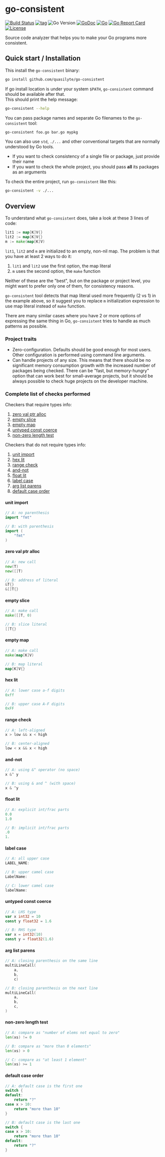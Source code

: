 # go-consistent

[![Build Status](https://travis-ci.org/quasilyte/go-consistent.svg?branch=master)](https://travis-ci.org/quasilyte/go-consistent)
[![tag](https://img.shields.io/github/tag/quasilyte/go-consistent.svg)](https://github.com/quasilyte/go-consistent/releases)
![Go Version](https://img.shields.io/badge/Go-%3E%3D%201.18-%23007d9c)
[![GoDoc](https://pkg.go.dev/badge/github.com/quasilyte/go-consistent)](http://pkg.go.dev/github.com/quasilyte/go-consistent)
[![Go](https://github.com/quasilyte/go-consistent/actions/workflows/go.yml/badge.svg)](https://github.com/quasilyte/go-consistent/actions/workflows/go.yml)
[![Go Report Card](https://goreportcard.com/badge/github.com/quasilyte/go-consistent)](https://goreportcard.com/report/github.com/quasilyte/go-consistent)
[![License](https://img.shields.io/github/license/quasilyte/go-consistent)](./LICENSE)

Source code analyzer that helps you to make your Go programs more consistent.

## Quick start / Installation

This install the `go-consistent` binary:

```bash
go install github.com/quasilyte/go-consistent
```

If go install location is under your system `$PATH`, `go-consistent` command should be available after that.<br>
This should print the help message:

```bash
go-consistent --help
```

You can pass package names and separate Go filenames to the `go-consistent` tool:

```bash
go-consistent foo.go bar.go mypkg
```

You can also use `std`, `./...` and other conventional targets that are normally
understood by Go tools.

* If you want to check consistency of a single file or package, just provide their name
* If you want to check the whole project, you should pass **all** its packages as an arguments

To check the entire project, run `go-consistent` like this:

```bash
go-consistent -v ./...
```

## Overview

To understand what `go-consistent` does, take a look at these 3 lines of code:

```go
lit1 := map[K]V{}
lit2 := map[K]V{}
m := make(map[K]V)
```

`lit1`, `lit2` and `m` are initialized to an empty, non-nil map.
The problem is that you have at least 2 ways to do it:

1. `lit1` and `lit2` use the first option, the map literal
2. `m` uses the second option, the `make` function

Neither of these are the "best", but on the package or project level, you might want to prefer
only one of them, for consistency reasons.

`go-consistent` tool detects that map literal used more frequently (2 vs 1) in the example above,
so it suggest you to replace `m` initialization expression to use map literal instead of `make` function.

There are many similar cases where you have 2 or more options of expressing the same thing in Go,
`go-consistent` tries to handle as much patterns as possible.

### Project traits

* Zero-configuration. Defaults should be good enough for most users.
  Other configuration is performed using command line arguments.
* Can handle projects of any size. This means that there should be no significant
  memory consumption growth with the increased number of packages being checked.
  There can be "fast, but memory-hungry" option that can work best for small-average projects,
  but it should be always possible to check huge projects on the developer machine.

### Complete list of checks performed

Checkers that require types info:

1. [zero val ptr alloc](#zero-val-ptr-alloc)
1. [empty slice](#empty-slice)
1. [empty map](#empty-map)
1. [untyped const coerce](#untyped-const-coerce)
1. [non-zero length test](#non-zero-length-test)

Checkers that do not require types info:

1. [unit import](#unit-import)
1. [hex lit](#hex-lit)
1. [range check](#range-check)
1. [and-not](#and-not)
1. [float lit](#float-lit)
1. [label case](#label-case)
1. [arg list parens](#arg-list-parens)
1. [default case order](#default-case-order)

#### unit import

```go
// A: no parenthesis
import "fmt"

// B: with parenthesis
import (
	"fmt"
)
```

#### zero val ptr alloc

```go
// A: new call
new(T)
new([]T)

// B: address of literal
&T{}
&[]T{}
```

#### empty slice

```go
// A: make call
make([]T, 0)

// B: slice literal
[]T{}
```

#### empty map

```go
// A: make call
make(map[K]V)

// B: map literal
map[K]V{}
```

#### hex lit

```go
// A: lower case a-f digits
0xff

// B: upper case A-F digits
0xFF
```

#### range check

```go
// A: left-aligned
x > low && x < high

// B: center-aligned
low < x && x < high
```

#### and-not

```go
// A: using &^ operator (no space)
x &^ y

// B: using & and ^ (with space)
x & ^y
```

#### float lit

```go
// A: explicit int/frac parts
0.0
1.0

// B: implicit int/frac parts
.0
1.
```

#### label case

```go
// A: all upper case
LABEL_NAME:

// B: upper camel case
LabelName:

// C: lower camel case
labelName:
```

#### untyped const coerce

```go
// A: LHS type
var x int32 = 10
const y float32 = 1.6

// B: RHS type
var x = int32(10)
const y = float32(1.6)
```

#### arg list parens

```go
// A: closing parenthesis on the same line
multiLineCall(
	a,
	b,
	c)

// B: closing parenthesis on the next line
multiLineCall(
	a,
	b,
	c,
)
```

#### non-zero length test

```go
// A: compare as "number of elems not equal to zero"
len(xs) != 0

// B: compare as "more than 0 elements"
len(xs) > 0

// C: compare as "at least 1 element"
len(xs) >= 1
```

#### default case order

```go
// A: default case is the first one
switch {
default:
	return "?"
case x > 10:
	return "more than 10"
}

// B: default case is the last one
switch {
case x > 10:
	return "more than 10"
default:
	return "?"
}
```
